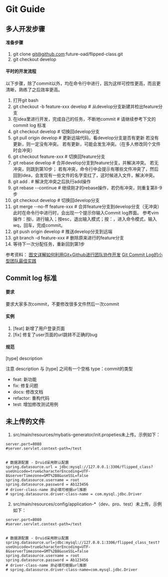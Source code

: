 # Git Guide


## 多人开发步骤

#### 准备步骤
1. git clone git@github.com:future-oad/flipped-class.git
2. git checkout develop

#### 平时的开发流程

以下步骤，除了commit以外，均在命令行中进行，因为这样可控性更高，而且更清晰，熟练了之后效率更高。

1. 打开git bash
2. git checkout -b feature-xxx develop    # 从develop分支新建并检出feature分支
3. 在idea里进行开发，完成自己的任务，不断地commit   # 请继续参考下文的 commit log 标准
4. git checkout develop    # 切换回develop分支
5. git pull origin develop    # 更新远端代码，看develop分支是否有更新
若没有更新，则一定没有冲突。
若有更新，可能会发生冲突。（在多人修改同个文件时会冲突）
6. git checkout feature-xxx    # 切换回feature分支
7. git rebase develop    # 合并develop分支到feature分支，并解决冲突。
若无冲突，则跳到第10步；
若有冲突，命令行中会提示有哪些文件冲突了，然后回到idea，会发现有一些文件的名字变红了，这时候进入文件，解决冲突。
8. git add .    # 解决完冲突之后执行add操作
9. git rebase --continue    # 继续刚才的rebase操作，若仍有冲突，则重复第8-9步
10. git checkout develop    # 切换回develop分支
11. git merge --no-ff feature-xxx   # 合并feature分支到develop分支（无冲突）
此时在命令行中进行时，会出现一个提示你输入Commit log界面。
参考vim操作：按i，进行输入；按esc，退出输入模式；按：，进入命令模式，输入wq，回车，完成commit。
12. git push origin develop   # 推送develop分支到远端
13. git branch -d feature-xxx   # 删除原来进行的feature分支
14. 等待下一次分配任务，重新回到第1步


参考资料：
[图文详解如何利用Git+Github进行团队协作开发](https://www.cnblogs.com/yhaing/p/8473746.html)
[Git Commit Log的小型团队最佳实践](https://segmentfault.com/a/1190000015434246)


## Commit log 标准

#### 要求
要求大家多次commit，不要修改很多文件然后一次commit

#### 实例
1. [feat] 新增了用户登录页面
2. [fix] 修复了user页面的url跳转不正确的bug

#### 规范
[type] description

注意 description 与 [type] 之间有一个空格
type：commit的类型

+ feat: 新功能
+ fix: 修复问题
+ docs: 修改文档
+ refactor: 重构代码 
+ test: 增加修改测试用例




## 未上传的文件

1. src/main/resources/mybatis-generator/init.propeties未上传。示例如下：
```propeties
server.port=8080
#server.servlet.context-path=/test


# 数据源配置 - Druid采用默认配置
spring.datasource.url = jdbc:mysql://127.0.0.1:3306/flipped_class?useUnicode=true&characterEncoding=UTF-8&serverTimezone=GMT%2B8&useSSL=false
spring.datasource.username = root
spring.datasource.password = Ab123456
# driver-class-name 非必填可根据url推断
# spring.datasource.driver-class-name = com.mysql.jdbc.Driver
```
2. src/main/resources/config/application-*（dev、pro、test）未上传。示例如下：
```propeties
server.port=8080
#server.servlet.context-path=/test


# 数据源配置 - Druid采用默认配置
spring.datasource.url=jdbc:mysql://127.0.0.1:3306/flipped_class_test?useUnicode=true&characterEncoding=UTF-8&serverTimezone=GMT%2B8&useSSL=false
spring.datasource.username = root
spring.datasource.password = Ab123456
# driver-class-name 非必填可根据url推断
# spring.datasource.driver-class-name=com.mysql.jdbc.Driver
```